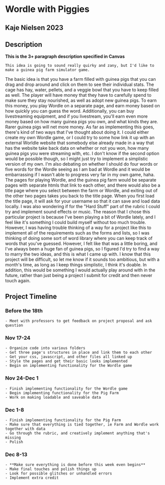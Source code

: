 # Wordle with Piggies
## Kaje Nielsen 2023

## Description
**This is the 3+ paragraph description specified in Canvas**

    This idea is going to sound really quirky and zany, but I'd like to make a guinea pig farm simulator game.
The basic idea is that you have a farm filled with guinea pigs that you can drag and drop around and click
on them to see their individual stats. The cage has hay, water, pellets, and a veggie bowl that you have to
keep filled as well. The player will have money that they have to carefully spend to make sure they stay
nourished, as well as adopt new guinea pigs. To earn this money, you play Wordle on a separate page, and
earn money based on how quickly you can guess the word. Additionally, you can buy livestreaming equipment, 
and if you livestream, you'll earn even more money based on how many guinea pigs you own, and what kinds
they are. Rarer guinea pigs will net more money.
    As far as implementing this goes, there's kind of two ways that I've thought about doing it. I could either
create my own Wordle game, or I could try to some how link it up with an external Worldle website that somebody 
else already made in a way that has the website take back data on whether or not you won, how many guinea pigs
you were streaming with, etc. I don't know if the second option would be possible though, so I might just try to
implement a simplistic version of my own. I'm also debating on whether I should do four words or five words for
the Wordle seeing as I am bad at Wordle and it would be embarrassing if I wasn't able to progress very far in my
own game, haha. The pages for playing Wordle, and the guinea pig farm would be separate pages with separate htmls
that link to each other, and there would also be a title page where you select between the farm or Wordle, and 
exiting out of the other two pages takes you back to the title page. When you first load the title page, it will
ask for your username so that it can save and load data locally. I was also wondering if for the "Hard Stuff" part
of the rubric I could try and implement sound effects or music.
    The reason that I chose this particular project is because I've been playing a bit of Wordle lately, and I 
feel like it's something I could build myself without too much trouble. However, I was having trouble thinking of 
a way for a project like this to implement all of the requirements such as the forms and lists, so I was thinking
of doing some sort of word library where you can keep track of words that you've guessed. However, I felt like that
was a little boring, and I've always been a huge fan of guinea pigs, so I figured I'd try to find a way to marry
the two ideas, and this is what I came up with. I know that this project will be difficult, so let me know if it
sounds too ambitious, but with a month's time, as long as I keep things simplistic, I think it's doable. In
addition, this would be something I would actually play around with in the future, rather than just being a project
I submit for credit and then never touch again.

## Project Timeline
### Before the 18th
    - Meet with professors to get feedback on project proposal and ask question
### Nov 17-24
    - Organize code into various folders
    - Get three page's structures in place and link them to each other
    - Get your css, javascript, and other files all linked up
    - Style the pages and get their basic looks implemented
    - Begin on implementing functionality for the Wordle game
### Nov 24-Dec 1
    - Finish implementing functionality for the Wordle game
    - Begin implementing functionality for the Pig Farm
    - Work on making loadable and saveable data
### Dec 1-8
    - Finish implementing functionality for the Pig Farm
    - Make sure that everything is tied together, ie Farm and Wordle work together with data
    - Go through the rubric, and creatively implement anything that's missing
    - Polish
### Dec 8-13
    - **Make sure everything is done before this week even begins**
    - Make final touches and polish things up
    - Look for possible glitches or unhandled errors
    - Implement extra credit